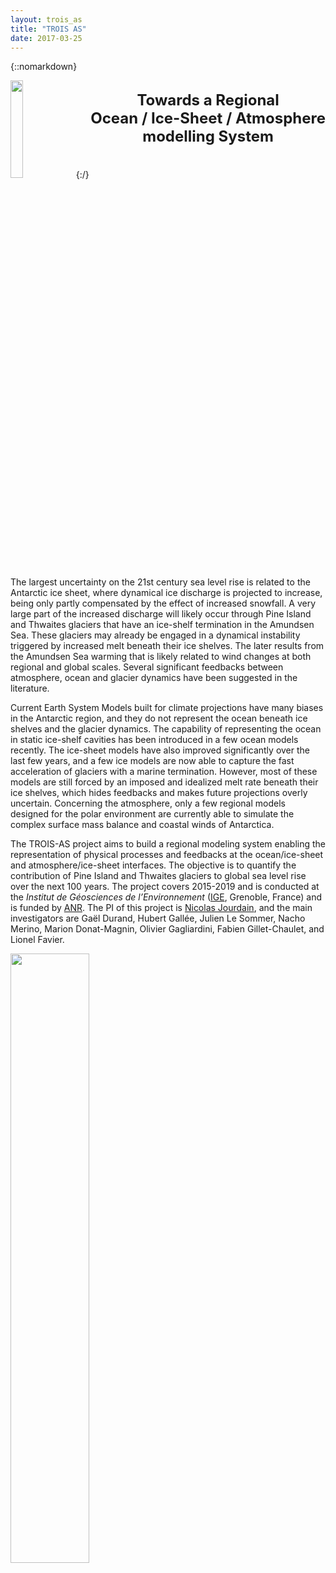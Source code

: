 ```yaml
---
layout: trois_as
title: "TROIS AS"
date: 2017-03-25
---
```


{::nomarkdown}
<div style="display:inline;text-align:left;">
<img src="{{site.url}}projects_dir/img/trois_as_original_text.png" width="20%" height="20%" border="0"/>
<div style="text-align:center;float:right"> 
<br> <b>
<font size="5">
Towards a Regional<br>
Ocean / Ice-Sheet / Atmosphere<br>
modelling System<br>
</b> <br> <br>
</font>
</div>
</div>
{:/}

The largest uncertainty on the 21st century sea level rise is related to the Antarctic ice sheet, where dynamical ice discharge is projected to increase, being only partly compensated by the effect of increased snowfall. A very large part of the increased discharge will likely occur through Pine Island and Thwaites glaciers that have an ice-shelf termination in the Amundsen Sea. These glaciers may already be engaged in a dynamical instability triggered by increased melt beneath their ice shelves. The later results from the Amundsen Sea warming that is likely related to wind changes at both regional and global scales. Several significant feedbacks between atmosphere, ocean and glacier dynamics have been suggested in the literature.

Current Earth System Models built for climate projections have many biases in the Antarctic region, and they do not represent the ocean beneath ice shelves and the glacier dynamics. The capability of representing the ocean in static ice-shelf cavities has been introduced in a few ocean models recently. The ice-sheet models have also improved significantly over the last few years, and a few ice models are now able to capture the fast acceleration of glaciers with a marine termination. However, most of these models are still forced by an imposed and idealized melt rate beneath their ice shelves, which hides feedbacks and makes future projections overly uncertain. Concerning the atmosphere, only a few regional models designed for the polar environment are currently able to simulate the complex surface mass balance and coastal winds of Antarctica.

The TROIS-AS project aims to build a regional modeling system enabling the representation of physical processes and feedbacks at the ocean/ice-sheet and atmosphere/ice-sheet interfaces. The objective is to quantify the contribution of Pine Island and Thwaites glaciers to global sea level rise over the next 100 years. The project covers 2015-2019 and is conducted at the *Institut de Géosciences de l’Environnement* ([IGE][1], Grenoble, France) and is funded by [ANR][2]. The PI of this project is [Nicolas Jourdain][3], and the main investigators are Gaël Durand, Hubert Gallée, Julien Le Sommer, Nacho Merino, Marion Donat-Magnin, Olivier Gagliardini, Fabien Gillet-Chaulet, and Lionel Favier.

<div>
<img src="{{site.url}}projects_dir/img/all_logos.jpg" width="50%" height="50%"/>
</div>

[1]: http://www.ige-grenoble.fr
[2]: http://www.agence-nationale-recherche.fr/en/
[3]: https://nicojourdain.github.io
